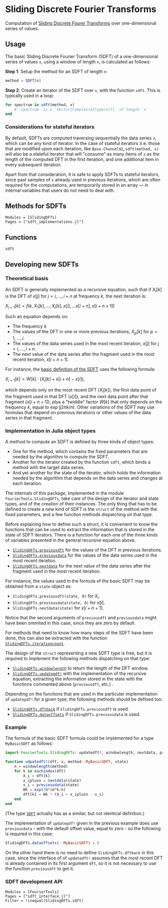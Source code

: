 # Sliding Discrete Fourier Transforms

Computation of [Sliding Discrete Fourer Transforms](https://en.wikipedia.org/wiki/Sliding_DFT) over one-dimensional series of values.

## Usage

The basic Sliding Discrete Fourier Transform (SDFT) of a one-dimensional series of values `x`, using a window of length `n`, is calculated as follows:

**Step 1**: Setup the method for an SDFT of length `n`:

```julia
method = SDFT(n)
```

**Step 2**: Create an iterator of the SDFT over `x`, with the function `sdft`. This is typically used in a loop:

```julia
for spectrum in sdft(method, x)
    # `spectrum` is a `Vector{Complex(eltype(x))}` of length `n`
end
```

### Considerations for stateful iterators

By default, SDFTs are computed traversing sequentially the data series `x`, which can be any kind of iterator. In the case of stateful iterators (i.e. those that are modified upon each iteration, like `Base.Channel`s),  `sdft(method, x)` will also be a stateful iterator that will "consume" as many items of `x` as the length of the computed DFT in the first iteration, and one additional item in every subsequent iteration.

Apart from that consideration, it is safe to apply SDFTs to stateful iterators, since past samples of `x` already used in previous iterations, which are often required for the computations, are temporarily stored in an array — in internal variables that users do not need to deal with.

## Methods for SDFTs

```@autodocs
Modules = [SlidingDFTs]
Pages = ["sdft_implementations.jl"]
```

## Functions

```@docs
sdft
```

## Developing new SDFTs

### Theoretical basis

An SDFT is generally implemented as a recursive equation, such that if $X_{i}[k]$ is the DFT of $x[j]$ for $j = i, \ldots, i+n$ at frequency $k$, the next iteration is:

$X_{i+1}[k] = f(k, X_{1}[k], \ldots, X_{i}[k], x[i], \ldots x[i+n], x[i+n+1])$

Such an equation depends on:

* The frequency $k$
* The values of the DFT in one or more previous iterations, $X_{p}[k]$ for $p = 1, \ldots, i$.
* The values of the data series used in the most recent iteration, $x[j]$ for $j = i, \ldots, i+n$.
* The next value of the data series after the fragment used in the most recent iteration, $x[i+n+1]$.

For instance, the [basic definition of the SDFT](https://www.researchgate.net/publication/3321463_The_sliding_DFT) uses the following formula: 

$X_{i+1}[k] = W[k] \cdot (X_{i}[k] + x[i+n] - x[i]),$

which depends only on the most recent DFT ($X_{i}[k]$), the first data point of the fragment used in that DFT ($x[i]$), and the next data point after that fragment ($x[i+n+1]$), plus a "twiddle" factor $W[k]$ that only depends on the frequency $k$, equal to $\exp(j2{\pi}k/n)$.
Other variations of the SDFT may use formulas that depend on previous iterations or other values of the data series in that fragment.

### Implementation in Julia object types

A method to compute an SDFT is defined by three kinds of object types:

* One for the method, which contains the fixed parameters that are needed by the algorithm to compute the SDFT.
* Another for the iterator created by the function `sdft`, which binds a method with the target data series.
* And yet another for the state of the iterator, which holds the information needed by the algorithm that depends on the data series and changes at each iteration.

The internals of this package, implemented in the module `FourierTools.SlidingDFTs`, take care of the design of the iterator and state types, and of the creation of their instances. The only thing that has to be defined to create a new kind of SDFT is the `struct` of the method with the fixed parameters, and a few function methods dispatching on that type.

Before explaining how to define such a struct, it is convenient to know the functions that can be used to extract the information that is stored in the state of SDFT iterators. There is a function for each one of the three kinds of variables presented in the general recursive equation above.

* [`SlidingDFTs.previousdft`](@ref) for the values of the DFT in previous iterations.
* [`SlidingDFTs.previousdata`](@ref) for the values of the data series used in the most recent iteration.
* [`SlidingDFTs.nextdata`](@ref) for the next value of the data series after the fragment used in the most recent iteration.

For instance, the values used in the formula of the basic SDFT may be obtained from a `state` object as:
* `SlidingDFTs.previousdft(state, 0)` for $X_{i}$.
* `SlidingDFTs.previousdata(state, 0)` for $x[i]$.
* `SlidingDFTs.nextdata(state)` for $x[i+n+1]$.

Notice that the second arguments of `previousdft` and `previousdata` might have been ommited in this case, since they are zero by default.

For methods that need to know how many steps of the SDFT have been done, this can also be extracted with the function [`SlidingDFTs.iterationcount`](@ref).

The design of the `struct` representing a new SDFT type is free, but it is required to implement the following methods dispatching on that type:

* [`SlidingDFTs.windowlength`](@ref) to return the length of the DFT window.
* [`SlidingDFTs.updatepdf!`](@ref) with the implementation of the recursive equation, extracting the information stored in the state with the functions commented above (`previousdft`, etc.) .

Depending on the functions that are used in the particular implementation of `updatepdf!` for a given type, the following methods should be defined too:

* [`SlidingDFTs.dftback`](@ref) if `SlidingDFTs.previousdft` is used.
* [`SlidingDFTs.dataoffsets`](@ref) if `SlidingDFTs.previousdata` is used.

### Example

The formula of the basic SDFT formula could be implemented for a type `MyBasicSDFT` as follows:

```julia
import FourierTools.SlidingDFTs: updatedft!, windowlength, nextdata, previousdata

function udpatedft!(dft, x, method::MyBasicSDFT, state)
    n = windowlength(method)
    for k in eachindex(dft)
        X_i = dft[k]
        x_iplusn = nextdata(state)
        x_i = previousdata(state)
        Wk = exp(2π*im*k/n)
        dft[k] = Wk * (X_i + x_iplusn - x_i)
    end
end
```

(The type [`SDFT`](@ref) actually has as a similar, but not identical definition.)

The implementation of `updatepdf!` given in the previous example does use `previousdata` - with the default offset value, equal to zero - so the following is required in this case:

```julia
SlidingDFTs.dataoffsets(::MyBasicSDFT) = 0
```

On the other hand there is no need to define `SlidingDFTs.dftback` in this case, since the interface of of `updatedft!` assumes that the most recent DFT is already contained in its first argument `dft`, so it is not necessary to use the function `previousdft` to get it.

### SDFT development API

```@autodocs
Modules = [FourierTools]
Pages = ["sdft_interface.jl"]
Filter = !isequal(SlidingDFTs.sdft)
```
